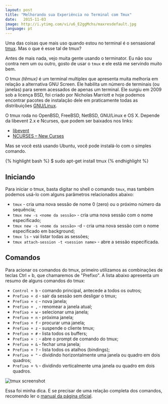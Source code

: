 ```yaml
---
layout: post
title: "Melhorando sua Experiência no Terminal com Tmux"
date:   2015-11-03
image: http://i.ytimg.com/vi/u6_E2ggMchs/maxresdefault.jpg
language: pt
---
```


Uma das coisas que mais uso quando estou no terminal é o sensasional [tmux](http://tmux.github.io). Mas o que é esse tal de tmux?

Antes de mais nada, vejo muita gente usando o terminator. Eu não sou contra nem um ou outro, gosto de usar o `tmux` e ele está me servindo muito bem.

O tmux _(têmux)_ é um terminal multiplex que apresenta muita melhoria em relação a alternativa GNU Screen. Ele habilita um número de terminais (ou janelas) para serem acessados de apenas um terminal. Ele surgiu em 2009 sob a licença BSD, foi criado por Nicholas Marriott e hoje podemos encontrar pacotes de instalação dele em praticamente todas as distribuições [GNU/Linux](http://www.vivaolinux.com.br/linux/).

O tmux roda no OpenBSD, FreeBSD, NetBSD, GNU/Linux e OS X. Depende da libevent 2.x e Ncurses, que podem ser baixados nos links:

* [libevent](http://www.monkey.org/~provos/libevent)
* [NCURSES – New Curses](http://invisible-island.net/ncurses/)

Mas se você está usando Ubuntu, você pode instalá-lo com o simples comando.

{% highlight bash %}
$ sudo apt-get install tmux
{% endhighlight %}

## Iniciando

Para iniciar o tmux, basta digitar no shell o comando `tmux`, mas também podemos usá-lo com alguns parâmetros relacionados abaixo:

* `tmux` - cria uma nova sessão de nome 0 (zero) ou o próximo número da sequência;
* `tmux new -s <nome da sessão>` - cria uma nova sessão com o nome especificado;
* `tmux new -s <nome da sessão>` -d - cria uma nova sessão com o nome especificado em background;
* `tmux ls` - vai listar todas as sessões;
* `tmux attach-session -t <session name>` - abre a sessão especificada.

## Comandos

Para acionar os comandos do tmux, primeiro utilizamos as combinações de teclas Ctrl + b, que chamaremos de "Prefixo". A lista abaixo apresenta um resumo de alguns comandos do tmux:

* `Control + b` - comando principal, antecede a todos os outros;
* `Prefixo + d` - sair da sessão sem desligar o tmux;
* `Prefixo + c` - nova janela;
* `Prefixo + ,` - renomear a janela atual;
* `Prefixo + w` - selecionar uma janela;
* `Prefixo + n` - próxima janela;
* `Prefixo + f` - procurar uma janela;
* `Prefixo + z` - suspende o cliente tmux;
* `Prefixo + #` - lista todos os buffers;
* `Prefixo + :` - abre o prompt de comando do tmux;
* `Prefixo + &` - fechar uma janela;
* `Prefixo + ?` - lista todos os atalhos (bindings);
* `Prefixo + "` - dividindo horizontalmente uma janela ou quadro em dois quadros;
* `Prefixo + %` - dividindo verticalmente uma janela ou quadro em dois quadros.

![tmux screenshot](/images/posts/tmux.png)

Essa foi minha dica. E se precisar de uma relação completa dos comandos, recomendo ler o [manual da página oficial](http://www.openbsd.org/cgi-bin/man.cgi/OpenBSD-current/man1/tmux.1?query=tmux&sec=1).